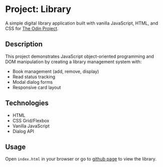 # Project: Library

A simple digital library application built with vanilla JavaScript, HTML, and CSS for [The Odin Project](https://www.theodinproject.com/lessons/node-path-javascript-library).

## Description

This project demonstrates JavaScript object-oriented programming and DOM manipulation by creating a library management system with:

- Book management (add, remove, display)
- Read status tracking
- Modal dialog forms
- Responsive card layout

## Technologies

- HTML
- CSS Grid/Flexbox
- Vanilla JavaScript
- Dialog API

## Usage

Open `index.html` in your browser or go to [github page](https://daringcalf.github.io/odin-library/) to view the library.
